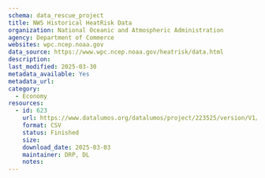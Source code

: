 ```yaml
---
schema: data_rescue_project 
title: NWS Historical HeatRisk Data
organization: National Oceanic and Atmospheric Administration
agency: Department of Commerce
websites: wpc.ncep.noaa.gov
data_source: https://www.wpc.ncep.noaa.gov/heatrisk/data.html
description: 
last_modified: 2025-03-30
metadata_available: Yes
metadata_url: 
category:
  - Economy
resources:
  - id: 623
    url: https://www.datalumos.org/datalumos/project/223525/version/V1/view
    format: CSV
    status: Finished
    size: 
    download_date: 2025-03-03
    maintainer: DRP, DL
    notes: 
---
```

